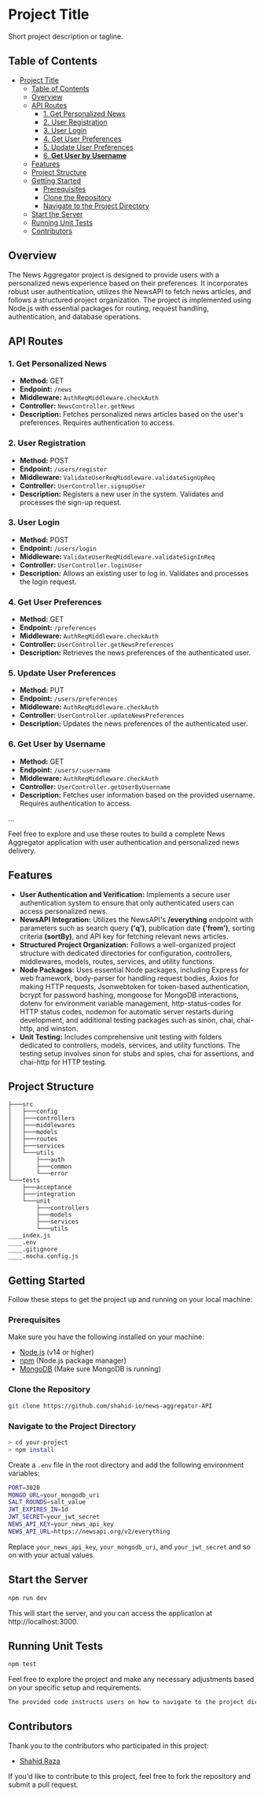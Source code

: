 # Project Title

Short project description or tagline.

## Table of Contents

- [Project Title](#project-title)
  - [Table of Contents](#table-of-contents)
  - [Overview](#overview)
  - [API Routes](#api-routes)
    - [1. Get Personalized News](#1-get-personalized-news)
    - [2. User Registration](#2-user-registration)
    - [3. User Login](#3-user-login)
    - [4. Get User Preferences](#4-get-user-preferences)
    - [5. Update User Preferences](#5-update-user-preferences)
    - [6. **Get User by Username**](#6-get-user-by-username)
  - [Features](#features)
  - [Project Structure](#project-structure)
  - [Getting Started](#getting-started)
    - [Prerequisites](#prerequisites)
    - [Clone the Repository](#clone-the-repository)
    - [Navigate to the Project Directory](#navigate-to-the-project-directory)
  - [Start the Server](#start-the-server)
  - [Running Unit Tests](#running-unit-tests)
  - [Contributors](#contributors)
## Overview

The News Aggregator project is designed to provide users with a personalized news experience based on their preferences. It incorporates robust user authentication, utilizes the NewsAPI to fetch news articles, and follows a structured project organization. The project is implemented using Node.js with essential packages for routing, request handling, authentication, and database operations.

## API Routes

### 1. **Get Personalized News**
   - **Method:** GET
   - **Endpoint:** `/news`
   - **Middleware:** `AuthReqMiddleware.checkAuth`
   - **Controller:** `NewsController.getNews`
   - **Description:** Fetches personalized news articles based on the user's preferences. Requires authentication to access.

### 2. **User Registration**
   - **Method:** POST
   - **Endpoint:** `/users/register`
   - **Middleware:** `ValidateUserReqMiddleware.validateSignUpReq`
   - **Controller:** `UserController.signupUser`
   - **Description:** Registers a new user in the system. Validates and processes the sign-up request.

### 3. **User Login**
   - **Method:** POST
   - **Endpoint:** `/users/login`
   - **Middleware:** `ValidateUserReqMiddleware.validateSignInReq`
   - **Controller:** `UserController.loginUser`
   - **Description:** Allows an existing user to log in. Validates and processes the login request.

### 4. **Get User Preferences**
   - **Method:** GET
   - **Endpoint:** `/preferences`
   - **Middleware:** `AuthReqMiddleware.checkAuth`
   - **Controller:** `UserController.getNewsPreferences`
   - **Description:** Retrieves the news preferences of the authenticated user.

### 5. **Update User Preferences**
   - **Method:** PUT
   - **Endpoint:** `/users/preferences`
   - **Middleware:** `AuthReqMiddleware.checkAuth`
   - **Controller:** `UserController.updateNewsPreferences`
   - **Description:** Updates the news preferences of the authenticated user.

### 6. **Get User by Username**
   - **Method:** GET
   - **Endpoint:** `/users/:username`
   - **Middleware:** `AuthReqMiddleware.checkAuth`
   - **Controller:** `UserController.getUserByUsername`
   - **Description:** Fetches user information based on the provided username. Requires authentication to access.

...

Feel free to explore and use these routes to build a complete News Aggregator application with user authentication and personalized news delivery.
## Features

- **User Authentication and Verification:** Implements a secure user authentication system to ensure that only authenticated users can access personalized news.
- **NewsAPI Integration:** Utilizes the NewsAPI's **/everything** endpoint with parameters such as search query **('q')**, publication date **('from')**, sorting criteria **(sortBy)**, and API key for fetching relevant news articles.
- **Structured Project Organization:** Follows a well-organized project structure with dedicated directories for configuration, controllers, middlewares, models, routes, services, and utility functions.
- **Node Packages:** Uses essential Node packages, including Express for web framework, body-parser for handling request bodies, Axios for making HTTP requests, Jsonwebtoken for token-based authentication, bcrypt for password hashing, mongoose for MongoDB interactions, dotenv for environment variable management, http-status-codes for HTTP status codes, nodemon for automatic server restarts during development, and additional testing packages such as sinon, chai, chai-http, and winston.
- **Unit Testing:** Includes comprehensive unit testing with folders dedicated to controllers, models, services, and utility functions. The testing setup involves sinon for stubs and spies, chai for assertions, and chai-http for HTTP testing.

## Project Structure

```
├───src
│   ├───config
│   ├───controllers
│   ├───middlewares
│   ├───models
│   ├───routes
│   ├───services
│   └───utils
│       ├───auth
│       ├───common
│       └───error
└───tests
    ├───acceptance
    ├───integration
    └───unit
        ├───controllers
        ├───models
        ├───services
        └───utils
____index.js
____.env
____.gitignore
____.mocha.config.js
```

## Getting Started

Follow these steps to get the project up and running on your local machine:

### Prerequisites

Make sure you have the following installed on your machine:

- [Node.js](https://nodejs.org/) (v14 or higher)
- [npm](https://www.npmjs.com/) (Node.js package manager)
- [MongoDB](https://www.mongodb.com/try/download/community) (Make sure MongoDB is running)

### Clone the Repository

```bash
git clone https://github.com/shahid-io/news-aggregator-API
```

### Navigate to the Project Directory

```bash
> cd your-project
> npm install
```

Create a `.env` file in the root directory and add the following environment variables:

```bash
PORT=3020
MONGO_URL=your_mongodb_uri
SALT_ROUNDS=salt_value
JWT_EXPIRES_IN=1d
JWT_SECRET=your_jwt_secret
NEWS_API_KEY=your_news_api_key
NEWS_API_URL=https://newsapi.org/v2/everything

```

Replace `your_news_api_key`, `your_mongodb_uri`, and `your_jwt_secret` and so on with your actual values.

## Start the Server

```bash
npm run dev
```

This will start the server, and you can access the application at http://localhost:3000.

## Running Unit Tests

```bash
npm test
```

Feel free to explore the project and make any necessary adjustments based on your specific setup and requirements.

```bash
The provided code instructs users on how to navigate to the project directory, install dependencies, create a `.env` file, start the server, and run unit tests.
```

## Contributors

Thank you to the contributors who participated in this project:

- [Shahid Raza](https://github.com/shahid-io)

If you'd like to contribute to this project, feel free to fork the repository and submit a pull request.
